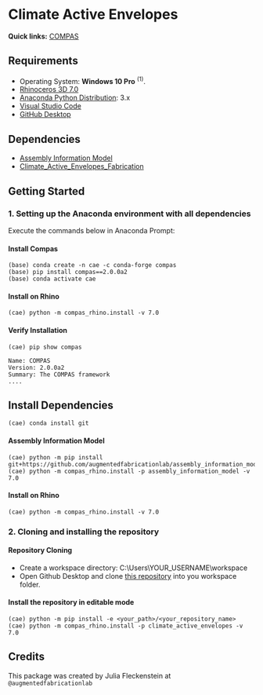 # Climate Active Envelopes

**Quick links:** [COMPAS](https://compas.dev/compas/latest/index.html)

## Requirements

* Operating System: **Windows 10 Pro** <sup>(1)</sup>.
* [Rhinoceros 3D 7.0](https://www.rhino3d.com/)
* [Anaconda Python Distribution](https://www.anaconda.com/download/): 3.x
* [Visual Studio Code](https://code.visualstudio.com/)
* [GitHub Desktop](https://desktop.github.com/)

## Dependencies

* [Assembly Information Model](https://github.com/augmentedfabricationlab/assembly_information_model)
* [Climate_Active_Envelopes_Fabrication](https://github.com/augmentedfabricationlab/climate_active_envelopes_fabrication)

## Getting Started

### 1. Setting up the Anaconda environment with all dependencies

Execute the commands below in Anaconda Prompt:

#### Install Compas 

    (base) conda create -n cae -c conda-forge compas
    (base) pip install compas==2.0.0a2
    (base) conda activate cae
    
#### Install on Rhino
    
    (cae) python -m compas_rhino.install -v 7.0
    
#### Verify Installation

    (cae) pip show compas
    
    Name: COMPAS
    Version: 2.0.0a2
    Summary: The COMPAS framework
    ....

## Install Dependencies

    (cae) conda install git
    
#### Assembly Information Model
    
    (cae) python -m pip install git+https://github.com/augmentedfabricationlab/assembly_information_model@master#egg=assembly_information_model
    (cae) python -m compas_rhino.install -p assembly_information_model -v 7.0
    
    
#### Install on Rhino

    (cae) python -m compas_rhino.install -v 7.0

### 2. Cloning and installing the repository

#### Repository Cloning
* Create a workspace directory: C:\Users\YOUR_USERNAME\workspace
* Open Github Desktop and clone [this repository](https://github.com/augmentedfabricationlab/climate_active_envelopes) into you workspace folder.

#### Install the repository in editable mode
    (cae) python -m pip install -e <your_path>/<your_repository_name>
    (cae) python -m compas_rhino.install -p climate_active_envelopes -v 7.0

## Credits

This package was created by Julia Fleckenstein at `@augmentedfabricationlab`
